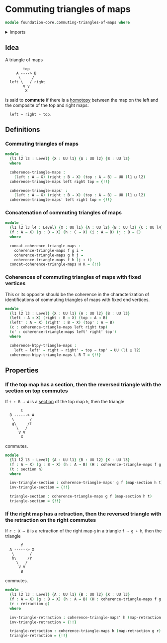 # Commuting triangles of maps

```agda
module foundation-core.commuting-triangles-of-maps where
```

<details><summary>Imports</summary>

```agda
open import foundation.universe-levels

open import foundation-core.function-types
open import foundation-core.homotopies
open import foundation-core.retractions
open import foundation-core.sections
open import foundation-core.whiskering-homotopies
```

</details>

## Idea

A triangle of maps

```text
        top
     A ----> B
      \     /
  left \   / right
        V V
         X
```

is said to **commute** if there is a [homotopy](foundation-core.homotopies.md)
between the map on the left and the composite of the top and right maps:

```text
  left ~ right ∘ top.
```

## Definitions

### Commuting triangles of maps

```agda
module _
  {l1 l2 l3 : Level} {X : UU l1} {A : UU l2} {B : UU l3}
  where

  coherence-triangle-maps :
    (left : A → X) (right : B → X) (top : A → B) → UU (l1 ⊔ l2)
  coherence-triangle-maps left right top = {!!}

  coherence-triangle-maps' :
    (left : A → X) (right : B → X) (top : A → B) → UU (l1 ⊔ l2)
  coherence-triangle-maps' left right top = {!!}
```

### Concatenation of commuting triangles of maps

```agda
module _
  {l1 l2 l3 l4 : Level} {X : UU l1} {A : UU l2} {B : UU l3} {C : UU l4}
  (f : A → X) (g : B → X) (h : C → X) (i : A → B) (j : B → C)
  where

  concat-coherence-triangle-maps :
    coherence-triangle-maps f g i →
    coherence-triangle-maps g h j →
    coherence-triangle-maps f h (j ∘ i)
  concat-coherence-triangle-maps H K = {!!}
```

### Coherences of commuting triangles of maps with fixed vertices

This or its opposite should be the coherence in the characterization of
identifications of commuting triangles of maps with fixed end vertices.

```agda
module _
  {l1 l2 l3 : Level} {X : UU l1} {A : UU l2} {B : UU l3}
  (left : A → X) (right : B → X) (top : A → B)
  (left' : A → X) (right' : B → X) (top' : A → B)
  (c : coherence-triangle-maps left right top)
  (c' : coherence-triangle-maps left' right' top')
  where

  coherence-htpy-triangle-maps :
    left ~ left' → right ~ right' → top ~ top' → UU (l1 ⊔ l2)
  coherence-htpy-triangle-maps L R T = {!!}
```

## Properties

### If the top map has a section, then the reversed triangle with the section on top commutes

If `t : B → A` is a [section](foundation-core.sections.md) of the top map `h`,
then the triangle

```text
       t
  B ------> A
   \       /
   g\     /f
     \   /
      V V
       X
```

commutes.

```agda
module _
  {l1 l2 l3 : Level} {A : UU l1} {B : UU l2} {X : UU l3}
  (f : A → X) (g : B → X) (h : A → B) (H : coherence-triangle-maps f g h)
  (t : section h)
  where

  inv-triangle-section : coherence-triangle-maps' g f (map-section h t)
  inv-triangle-section = {!!}

  triangle-section : coherence-triangle-maps g f (map-section h t)
  triangle-section = {!!}
```

### If the right map has a retraction, then the reversed triangle with the retraction on the right commutes

If `r : X → B` is a retraction of the right map `g` in a triangle `f ~ g ∘ h`,
then the triangle

```text
       f
  A ------> X
   \       /
   h\     /r
     \   /
      V V
       B
```

commutes.

```agda
module _
  {l1 l2 l3 : Level} {A : UU l1} {B : UU l2} {X : UU l3}
  (f : A → X) (g : B → X) (h : A → B) (H : coherence-triangle-maps f g h)
  (r : retraction g)
  where

  inv-triangle-retraction : coherence-triangle-maps' h (map-retraction g r) f
  inv-triangle-retraction = {!!}

  triangle-retraction : coherence-triangle-maps h (map-retraction g r) f
  triangle-retraction = {!!}
```
